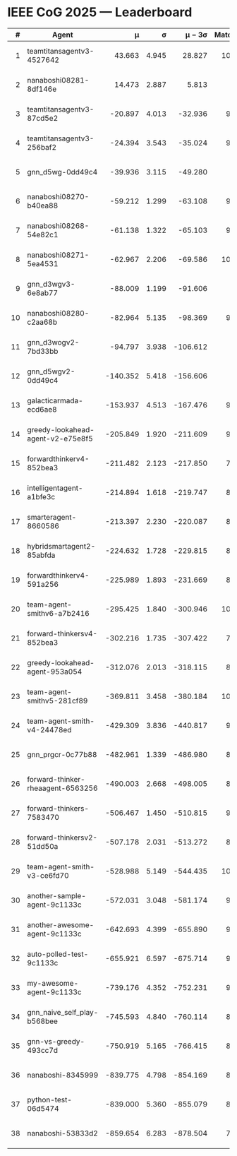 # IEEE CoG 2025 — Leaderboard

| # | Agent | μ | σ | μ − 3σ | Matches | Updated |
|---:|---|---:|---:|---:|---:|---|
| 1 | teamtitansagentv3-4527642 | 43.663 | 4.945 | 28.827 | 10196 | 2025-08-31 06:56 |
| 2 | nanaboshi08281-8df146e | 14.473 | 2.887 | 5.813 | 396 | 2025-08-31 06:56 |
| 3 | teamtitansagentv3-87cd5e2 | -20.897 | 4.013 | -32.936 | 9078 | 2025-08-31 06:56 |
| 4 | teamtitansagentv3-256baf2 | -24.394 | 3.543 | -35.024 | 9954 | 2025-08-31 06:56 |
| 5 | gnn_d5wg-0dd49c4 | -39.936 | 3.115 | -49.280 | 240 | 2025-08-31 06:56 |
| 6 | nanaboshi08270-b40ea88 | -59.212 | 1.299 | -63.108 | 9880 | 2025-08-31 06:56 |
| 7 | nanaboshi08268-54e82c1 | -61.138 | 1.322 | -65.103 | 9480 | 2025-08-31 06:56 |
| 8 | nanaboshi08271-5ea4531 | -62.967 | 2.206 | -69.586 | 10118 | 2025-08-31 06:56 |
| 9 | gnn_d3wgv3-6e8ab77 | -88.009 | 1.199 | -91.606 | 278 | 2025-08-31 06:56 |
| 10 | nanaboshi08280-c2aa68b | -82.964 | 5.135 | -98.369 | 9338 | 2025-08-31 06:56 |
| 11 | gnn_d3wogv2-7bd33bb | -94.797 | 3.938 | -106.612 | 434 | 2025-08-31 06:56 |
| 12 | gnn_d5wgv2-0dd49c4 | -140.352 | 5.418 | -156.606 | 306 | 2025-08-31 06:56 |
| 13 | galacticarmada-ecd6ae8 | -153.937 | 4.513 | -167.476 | 9200 | 2025-08-31 06:56 |
| 14 | greedy-lookahead-agent-v2-e75e8f5 | -205.849 | 1.920 | -211.609 | 9980 | 2025-08-31 06:56 |
| 15 | forwardthinkerv4-852bea3 | -211.482 | 2.123 | -217.850 | 7981 | 2025-08-31 06:56 |
| 16 | intelligentagent-a1bfe3c | -214.894 | 1.618 | -219.747 | 8161 | 2025-08-31 06:56 |
| 17 | smarteragent-8660586 | -213.397 | 2.230 | -220.087 | 8001 | 2025-08-31 06:56 |
| 18 | hybridsmartagent2-85abfda | -224.632 | 1.728 | -229.815 | 8453 | 2025-08-31 06:56 |
| 19 | forwardthinkerv4-591a256 | -225.989 | 1.893 | -231.669 | 8184 | 2025-08-31 06:56 |
| 20 | team-agent-smithv6-a7b2416 | -295.425 | 1.840 | -300.946 | 10160 | 2025-08-31 06:56 |
| 21 | forward-thinkersv4-852bea3 | -302.216 | 1.735 | -307.422 | 7880 | 2025-08-31 06:56 |
| 22 | greedy-lookahead-agent-953a054 | -312.076 | 2.013 | -318.115 | 8968 | 2025-08-31 06:56 |
| 23 | team-agent-smithv5-281cf89 | -369.811 | 3.458 | -380.184 | 10460 | 2025-08-31 06:56 |
| 24 | team-agent-smith-v4-24478ed | -429.309 | 3.836 | -440.817 | 9198 | 2025-08-31 06:56 |
| 25 | gnn_prgcr-0c77b88 | -482.961 | 1.339 | -486.980 | 8890 | 2025-08-31 06:56 |
| 26 | forward-thinker-rheaagent-6563256 | -490.003 | 2.668 | -498.005 | 8484 | 2025-08-31 06:56 |
| 27 | forward-thinkers-7583470 | -506.467 | 1.450 | -510.815 | 9320 | 2025-08-31 06:56 |
| 28 | forward-thinkersv2-51dd50a | -507.178 | 2.031 | -513.272 | 8896 | 2025-08-31 06:56 |
| 29 | team-agent-smith-v3-ce6fd70 | -528.988 | 5.149 | -544.435 | 10918 | 2025-08-31 06:56 |
| 30 | another-sample-agent-9c1133c | -572.031 | 3.048 | -581.174 | 9640 | 2025-08-31 06:56 |
| 31 | another-awesome-agent-9c1133c | -642.693 | 4.399 | -655.890 | 9120 | 2025-08-31 06:56 |
| 32 | auto-polled-test-9c1133c | -655.921 | 6.597 | -675.714 | 9780 | 2025-08-31 06:56 |
| 33 | my-awesome-agent-9c1133c | -739.176 | 4.352 | -752.231 | 9660 | 2025-08-31 06:56 |
| 34 | gnn_naive_self_play-b568bee | -745.593 | 4.840 | -760.114 | 8280 | 2025-08-31 06:56 |
| 35 | gnn-vs-greedy-493cc7d | -750.919 | 5.165 | -766.415 | 8600 | 2025-08-31 06:56 |
| 36 | nanaboshi-8345999 | -839.775 | 4.798 | -854.169 | 8150 | 2025-08-31 06:56 |
| 37 | python-test-06d5474 | -839.000 | 5.360 | -855.079 | 8240 | 2025-08-31 06:56 |
| 38 | nanaboshi-53833d2 | -859.654 | 6.283 | -878.504 | 7620 | 2025-08-31 06:56 |
